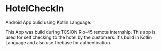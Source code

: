 # HotelCheckIn
Android App bulid using Kotlin Language.

This App was build during TCSiON Rio-45 remote internship. This app is used for self checking to the hotel by the customers.
It's build in Kotlin Language and also use firebase for authentication.
